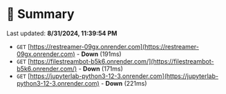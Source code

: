 # 📖 Summary
Last updated: **8/31/2024, 11:39:54 PM**

- `GET` [https://restreamer-09gx.onrender.com](https://restreamer-09gx.onrender.com) - **Down** (191ms)
- `GET` [https://filestreambot-b5k6.onrender.com/](https://filestreambot-b5k6.onrender.com/) - **Down** (171ms)
- `GET` [https://jupyterlab-python3-12-3.onrender.com](https://jupyterlab-python3-12-3.onrender.com) - **Down** (221ms)

